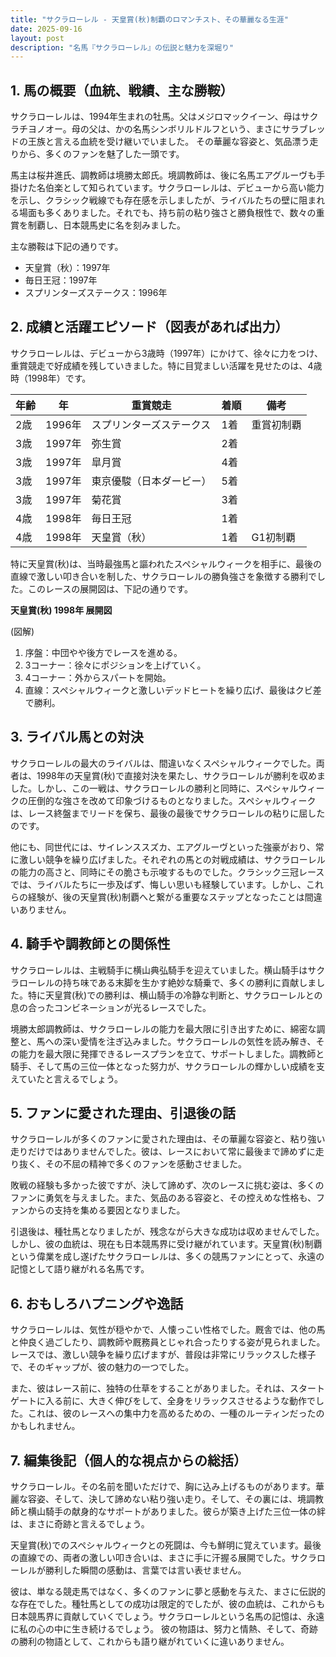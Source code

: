 ```yaml
---
title: "サクラローレル - 天皇賞(秋)制覇のロマンチスト、その華麗なる生涯"
date: 2025-09-16
layout: post
description: "名馬『サクラローレル』の伝説と魅力を深堀り"
---
```


## 1. 馬の概要（血統、戦績、主な勝鞍）

サクラローレルは、1994年生まれの牡馬。父はメジロマックイーン、母はサクラチヨノオー。母の父は、かの名馬シンボリルドルフという、まさにサラブレッドの王族と言える血統を受け継いでいました。  その華麗な容姿と、気品漂う走りから、多くのファンを魅了した一頭です。

馬主は桜井進氏、調教師は境勝太郎氏。境調教師は、後に名馬エアグルーヴも手掛けた名伯楽として知られています。サクラローレルは、デビューから高い能力を示し、クラシック戦線でも存在感を示しましたが、ライバルたちの壁に阻まれる場面も多くありました。それでも、持ち前の粘り強さと勝負根性で、数々の重賞を制覇し、日本競馬史に名を刻みました。

主な勝鞍は下記の通りです。

* 天皇賞（秋）：1997年
* 毎日王冠：1997年
* スプリンターズステークス：1996年


## 2. 成績と活躍エピソード（図表があれば出力）

サクラローレルは、デビューから3歳時（1997年）にかけて、徐々に力をつけ、重賞競走で好成績を残していきました。特に目覚ましい活躍を見せたのは、4歳時（1998年）です。

| 年齢 | 年 | 重賞競走 | 着順 | 備考 |
|---|---|---|---|---|
| 2歳 | 1996年 | スプリンターズステークス | 1着 | 重賞初制覇 |
| 3歳 | 1997年 | 弥生賞 | 2着 |  |
| 3歳 | 1997年 |皐月賞| 4着 |  |
| 3歳 | 1997年 | 東京優駿（日本ダービー） | 5着 |  |
| 3歳 | 1997年 | 菊花賞 | 3着 |  |
| 4歳 | 1998年 | 毎日王冠 | 1着 |  |
| 4歳 | 1998年 | 天皇賞（秋） | 1着 | G1初制覇 |


特に天皇賞(秋)は、当時最強馬と謳われたスペシャルウィークを相手に、最後の直線で激しい叩き合いを制した、サクラローレルの勝負強さを象徴する勝利でした。このレースの展開図は、下記の通りです。

**天皇賞(秋) 1998年 展開図**

(図解)
1. 序盤：中団やや後方でレースを進める。
2. 3コーナー：徐々にポジションを上げていく。
3. 4コーナー：外からスパートを開始。
4. 直線：スペシャルウィークと激しいデッドヒートを繰り広げ、最後はクビ差で勝利。


## 3. ライバル馬との対決

サクラローレルの最大のライバルは、間違いなくスペシャルウィークでした。両者は、1998年の天皇賞(秋)で直接対決を果たし、サクラローレルが勝利を収めました。しかし、この一戦は、サクラローレルの勝利と同時に、スペシャルウィークの圧倒的な強さを改めて印象づけるものとなりました。スペシャルウィークは、レース終盤までリードを保ち、最後の最後でサクラローレルの粘りに屈したのです。

他にも、同世代には、サイレンススズカ、エアグルーヴといった強豪がおり、常に激しい競争を繰り広げました。それぞれの馬との対戦成績は、サクラローレルの能力の高さと、同時にその脆さも示唆するものでした。クラシック三冠レースでは、ライバルたちに一歩及ばず、悔しい思いも経験しています。しかし、これらの経験が、後の天皇賞(秋)制覇へと繋がる重要なステップとなったことは間違いありません。


## 4. 騎手や調教師との関係性

サクラローレルは、主戦騎手に横山典弘騎手を迎えていました。横山騎手はサクラローレルの持ち味である末脚を生かす絶妙な騎乗で、多くの勝利に貢献しました。特に天皇賞(秋)での勝利は、横山騎手の冷静な判断と、サクラローレルとの息の合ったコンビネーションが光るレースでした。

境勝太郎調教師は、サクラローレルの能力を最大限に引き出すために、綿密な調整と、馬への深い愛情を注ぎ込みました。サクラローレルの気性を読み解き、その能力を最大限に発揮できるレースプランを立て、サポートしました。調教師と騎手、そして馬の三位一体となった努力が、サクラローレルの輝かしい成績を支えていたと言えるでしょう。


## 5. ファンに愛された理由、引退後の話

サクラローレルが多くのファンに愛された理由は、その華麗な容姿と、粘り強い走りだけではありませんでした。彼は、レースにおいて常に最後まで諦めずに走り抜く、その不屈の精神で多くのファンを感動させました。

敗戦の経験も多かった彼ですが、決して諦めず、次のレースに挑む姿は、多くのファンに勇気を与えました。また、気品のある容姿と、その控えめな性格も、ファンからの支持を集める要因となりました。

引退後は、種牡馬となりましたが、残念ながら大きな成功は収めませんでした。しかし、彼の血統は、現在も日本競馬界に受け継がれています。天皇賞(秋)制覇という偉業を成し遂げたサクラローレルは、多くの競馬ファンにとって、永遠の記憶として語り継がれる名馬です。


## 6. おもしろハプニングや逸話

サクラローレルは、気性が穏やかで、人懐っこい性格でした。厩舎では、他の馬と仲良く過ごしたり、調教師や厩務員とじゃれ合ったりする姿が見られました。レースでは、激しい競争を繰り広げますが、普段は非常にリラックスした様子で、そのギャップが、彼の魅力の一つでした。

また、彼はレース前に、独特の仕草をすることがありました。それは、スタートゲートに入る前に、大きく伸びをして、全身をリラックスさせるような動作でした。これは、彼のレースへの集中力を高めるための、一種のルーティンだったのかもしれません。


## 7. 編集後記（個人的な視点からの総括）

サクラローレル。その名前を聞いただけで、胸に込み上げるものがあります。華麗な容姿、そして、決して諦めない粘り強い走り。そして、その裏には、境調教師と横山騎手の献身的なサポートがありました。彼らが築き上げた三位一体の絆は、まさに奇跡と言えるでしょう。

天皇賞(秋)でのスペシャルウィークとの死闘は、今も鮮明に覚えています。最後の直線での、両者の激しい叩き合いは、まさに手に汗握る展開でした。サクラローレルが勝利した瞬間の感動は、言葉では言い表せません。

彼は、単なる競走馬ではなく、多くのファンに夢と感動を与えた、まさに伝説的な存在でした。種牡馬としての成功は限定的でしたが、彼の血統は、これからも日本競馬界に貢献していくでしょう。サクラローレルという名馬の記憶は、永遠に私の心の中に生き続けるでしょう。  彼の物語は、努力と情熱、そして、奇跡の勝利の物語として、これからも語り継がれていくに違いありません。
